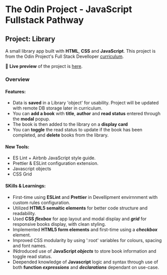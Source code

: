 # The Odin Project - JavaScript Fullstack Pathway

## Project: Library

A small library app built with **HTML**, **CSS** and **JavaScript**.
This project is from the Odin Project's Full Stack Develloper [curriculum](https://www.theodinproject.com/courses/javascript/lessons/library).

🔗 **Live preview** of the project is [here](https://dr3wsky.github.io/library-app/).

### Overview

#### **Features:**

- Data is **saved** in a Library 'object' for usability. Project will be updated with remote DB storage later in curriculum.
- You can **add a book** with **title**, **author** and **read status** entered through the **modal** popup.
- The book is then added to the library on a **display card**
- You can **toggle** the read status to update if the book has been completed, and **delete** books from the library.

#### **New Tools:**

- ES Lint + Airbnb JavaScript style guide.
- Prettier & ESLint configuration extension.
- Javascript objects
- CSS Grid

#### **SKills & Learnings:**

- First-time using **ESLint** and **Prettier** in Devellipment envirnnment with custom rules configuration.
- Utilized **HTML5 semaitic elements** for better code structure and readability.
- Used **CSS _flexbox_** for app layout and modal display and **_grid_** for responsive books display, with clean styling.
- Implemented **HTML5 form elements** and first-time using a **_checkbox_** element.
- Improved CSS modularity by using ':root' variables for colours, spacing and font names.
- INdroduced use of **JavaScript _objects_** to store book information and toggle read status.
- Deepended knowledge of **Javascript** logic and syntax through use of both **function _expressions_** and **_declarations_** dependant on use-case.
